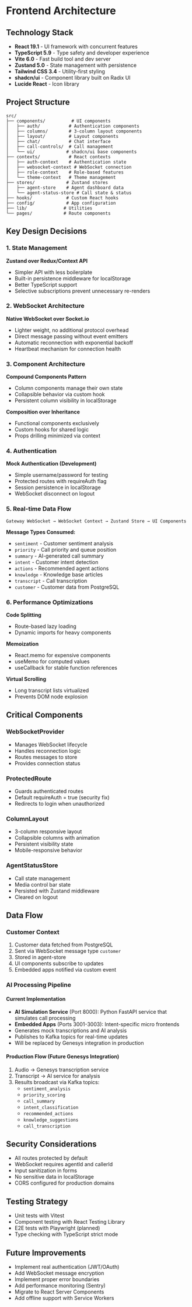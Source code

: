 # Frontend Architecture

## Technology Stack

- **React 19.1** - UI framework with concurrent features
- **TypeScript 5.9** - Type safety and developer experience  
- **Vite 6.0** - Fast build tool and dev server
- **Zustand 5.0** - State management with persistence
- **Tailwind CSS 3.4** - Utility-first styling
- **shadcn/ui** - Component library built on Radix UI
- **Lucide React** - Icon library

## Project Structure

```
src/
├── components/          # UI components
│   ├── auth/           # Authentication components
│   ├── columns/        # 3-column layout components
│   ├── layout/         # Layout components
│   ├── chat/           # Chat interface
│   ├── call-controls/  # Call management
│   └── ui/            # shadcn/ui base components
├── contexts/           # React contexts
│   ├── auth-context    # Authentication state
│   ├── websocket-context # WebSocket connection
│   ├── role-context    # Role-based features
│   └── theme-context   # Theme management
├── stores/            # Zustand stores
│   ├── agent-store    # Agent dashboard data
│   └── agent-status-store # Call state & status
├── hooks/             # Custom React hooks
├── config/            # App configuration
├── lib/              # Utilities
└── pages/            # Route components
```

## Key Design Decisions

### 1. State Management

**Zustand over Redux/Context API**
- Simpler API with less boilerplate
- Built-in persistence middleware for localStorage
- Better TypeScript support
- Selective subscriptions prevent unnecessary re-renders

### 2. WebSocket Architecture

**Native WebSocket over Socket.io**
- Lighter weight, no additional protocol overhead
- Direct message passing without event emitters
- Automatic reconnection with exponential backoff
- Heartbeat mechanism for connection health

### 3. Component Architecture

**Compound Components Pattern**
- Column components manage their own state
- Collapsible behavior via custom hook
- Persistent column visibility in localStorage

**Composition over Inheritance**
- Functional components exclusively
- Custom hooks for shared logic
- Props drilling minimized via context

### 4. Authentication

**Mock Authentication (Development)**
- Simple username/password for testing
- Protected routes with requireAuth flag
- Session persistence in localStorage
- WebSocket disconnect on logout

### 5. Real-time Data Flow

```
Gateway WebSocket → WebSocket Context → Zustand Store → UI Components
```

**Message Types Consumed:**
- `sentiment` - Customer sentiment analysis
- `priority` - Call priority and queue position
- `summary` - AI-generated call summary
- `intent` - Customer intent detection
- `actions` - Recommended agent actions
- `knowledge` - Knowledge base articles
- `transcript` - Call transcription
- `customer` - Customer data from PostgreSQL

### 6. Performance Optimizations

**Code Splitting**
- Route-based lazy loading
- Dynamic imports for heavy components

**Memoization**
- React.memo for expensive components
- useMemo for computed values
- useCallback for stable function references

**Virtual Scrolling**
- Long transcript lists virtualized
- Prevents DOM node explosion

## Critical Components

### WebSocketProvider
- Manages WebSocket lifecycle
- Handles reconnection logic
- Routes messages to store
- Provides connection status

### ProtectedRoute
- Guards authenticated routes
- Default requireAuth = true (security fix)
- Redirects to login when unauthorized

### ColumnLayout
- 3-column responsive layout
- Collapsible columns with animation
- Persistent visibility state
- Mobile-responsive behavior

### AgentStatusStore
- Call state management
- Media control bar state
- Persisted with Zustand middleware
- Cleared on logout

## Data Flow

### Customer Context
1. Customer data fetched from PostgreSQL
2. Sent via WebSocket message type `customer`
3. Stored in agent-store
4. UI components subscribe to updates
5. Embedded apps notified via custom event

### AI Processing Pipeline

#### Current Implementation
- **AI Simulation Service** (Port 8000): Python FastAPI service that simulates call processing
- **Embedded Apps** (Ports 3001-3003): Intent-specific micro frontends
- Generates mock transcriptions and AI analysis
- Publishes to Kafka topics for real-time updates
- Will be replaced by Genesys integration in production

#### Production Flow (Future Genesys Integration)
1. Audio → Genesys transcription service
2. Transcript → AI service for analysis
3. Results broadcast via Kafka topics:
   - `sentiment_analysis`
   - `priority_scoring`
   - `call_summary`
   - `intent_classification`
   - `recommended_actions`
   - `knowledge_suggestions`
   - `call_transcription`

## Security Considerations

- All routes protected by default
- WebSocket requires agentId and callerId
- Input sanitization in forms
- No sensitive data in localStorage
- CORS configured for production domains

## Testing Strategy

- Unit tests with Vitest
- Component testing with React Testing Library
- E2E tests with Playwright (planned)
- Type checking with TypeScript strict mode

## Future Improvements

- Implement real authentication (JWT/OAuth)
- Add WebSocket message encryption
- Implement proper error boundaries
- Add performance monitoring (Sentry)
- Migrate to React Server Components
- Add offline support with Service Workers
